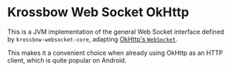 # Krossbow Web Socket OkHttp

This is a JVM implementation of the general Web Socket interface defined by `krossbow-websocket-core`, adapting 
[OkHttp's `WebSocket`](https://square.github.io/okhttp/4.x/okhttp/okhttp3/-web-socket/).

This makes it a convenient choice when already using OkHttp as an HTTP client, which is quite popular on Android.
